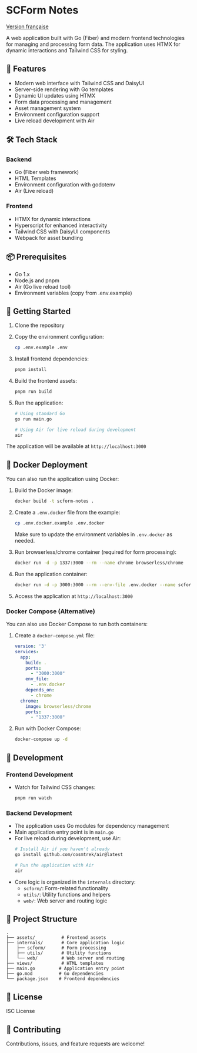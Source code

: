 # SCForm Notes

[Version française](README.fr.md)

A web application built with Go (Fiber) and modern frontend technologies for managing and processing form data. The application uses HTMX for dynamic interactions and Tailwind CSS for styling.

## 🚀 Features

- Modern web interface with Tailwind CSS and DaisyUI
- Server-side rendering with Go templates
- Dynamic UI updates using HTMX
- Form data processing and management
- Asset management system
- Environment configuration support
- Live reload development with Air

## 🛠 Tech Stack

### Backend
- Go (Fiber web framework)
- HTML Templates
- Environment configuration with godotenv
- Air (Live reload)

### Frontend
- HTMX for dynamic interactions
- Hyperscript for enhanced interactivity
- Tailwind CSS with DaisyUI components
- Webpack for asset bundling

## 📦 Prerequisites

- Go 1.x
- Node.js and pnpm
- Air (Go live reload tool)
- Environment variables (copy from .env.example)

## 🚀 Getting Started

1. Clone the repository
2. Copy the environment configuration:
   ```bash
   cp .env.example .env
   ```

3. Install frontend dependencies:
   ```bash
   pnpm install
   ```

4. Build the frontend assets:
   ```bash
   pnpm run build
   ```

5. Run the application:
   ```bash
   # Using standard Go
   go run main.go

   # Using Air for live reload during development
   air
   ```

The application will be available at `http://localhost:3000`

## 🐳 Docker Deployment

You can also run the application using Docker:

1. Build the Docker image:
   ```bash
   docker build -t scform-notes .
   ```

2. Create a `.env.docker` file from the example:
   ```bash
   cp .env.docker.example .env.docker
   ```
   
   Make sure to update the environment variables in `.env.docker` as needed.

3. Run browserless/chrome container (required for form processing):
   ```bash
   docker run -d -p 1337:3000 --rm --name chrome browserless/chrome
   ```

4. Run the application container:
   ```bash
   docker run -d -p 3000:3000 --rm --env-file .env.docker --name scform-notes scform-notes
   ```

5. Access the application at `http://localhost:3000`

### Docker Compose (Alternative)

You can also use Docker Compose to run both containers:

1. Create a `docker-compose.yml` file:
   ```yaml
   version: '3'
   services:
     app:
       build: .
       ports:
         - "3000:3000"
       env_file:
         - .env.docker
       depends_on:
         - chrome
     chrome:
       image: browserless/chrome
       ports:
         - "1337:3000"
   ```

2. Run with Docker Compose:
   ```bash
   docker-compose up -d
   ```

## 🔧 Development

### Frontend Development
- Watch for Tailwind CSS changes:
  ```bash
  pnpm run watch
  ```

### Backend Development
- The application uses Go modules for dependency management
- Main application entry point is in `main.go`
- For live reload during development, use Air:
  ```bash
  # Install Air if you haven't already
  go install github.com/cosmtrek/air@latest

  # Run the application with Air
  air
  ```
- Core logic is organized in the `internals` directory:
  - `scform/`: Form-related functionality
  - `utils/`: Utility functions and helpers
  - `web/`: Web server and routing logic

## 📁 Project Structure

```
.
├── assets/          # Frontend assets
├── internals/       # Core application logic
│   ├── scform/      # Form processing
│   ├── utils/       # Utility functions
│   └── web/         # Web server and routing
├── views/           # HTML templates
├── main.go         # Application entry point
├── go.mod          # Go dependencies
└── package.json    # Frontend dependencies
```

## 📄 License

ISC License

## 🤝 Contributing

Contributions, issues, and feature requests are welcome!
